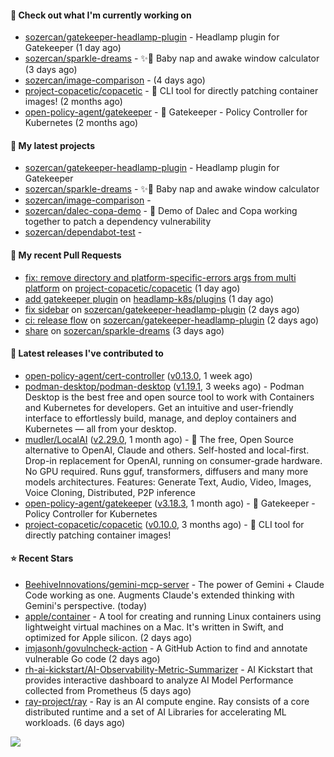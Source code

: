 #### 👷 Check out what I'm currently working on

- [sozercan/gatekeeper-headlamp-plugin](https://github.com/sozercan/gatekeeper-headlamp-plugin) - Headlamp plugin for Gatekeeper (1 day ago)
- [sozercan/sparkle-dreams](https://github.com/sozercan/sparkle-dreams) - ✨🌙 Baby nap and awake window calculator (3 days ago)
- [sozercan/image-comparison](https://github.com/sozercan/image-comparison) -  (4 days ago)
- [project-copacetic/copacetic](https://github.com/project-copacetic/copacetic) - 🧵 CLI tool for directly patching container images! (2 months ago)
- [open-policy-agent/gatekeeper](https://github.com/open-policy-agent/gatekeeper) - 🐊 Gatekeeper - Policy Controller for Kubernetes (2 months ago)

#### 🌱 My latest projects

- [sozercan/gatekeeper-headlamp-plugin](https://github.com/sozercan/gatekeeper-headlamp-plugin) - Headlamp plugin for Gatekeeper
- [sozercan/sparkle-dreams](https://github.com/sozercan/sparkle-dreams) - ✨🌙 Baby nap and awake window calculator
- [sozercan/image-comparison](https://github.com/sozercan/image-comparison) - 
- [sozercan/dalec-copa-demo](https://github.com/sozercan/dalec-copa-demo) - 🤝 Demo of Dalec and Copa working together to patch a dependency vulnerability
- [sozercan/dependabot-test](https://github.com/sozercan/dependabot-test) - 

#### 🔨 My recent Pull Requests

- [fix: remove directory and platform-specific-errors args from multi platform](https://github.com/project-copacetic/copacetic/pull/1105) on [project-copacetic/copacetic](https://github.com/project-copacetic/copacetic) (1 day ago)
- [add gatekeeper plugin](https://github.com/headlamp-k8s/plugins/pull/272) on [headlamp-k8s/plugins](https://github.com/headlamp-k8s/plugins) (1 day ago)
- [fix sidebar](https://github.com/sozercan/gatekeeper-headlamp-plugin/pull/2) on [sozercan/gatekeeper-headlamp-plugin](https://github.com/sozercan/gatekeeper-headlamp-plugin) (2 days ago)
- [ci: release flow](https://github.com/sozercan/gatekeeper-headlamp-plugin/pull/1) on [sozercan/gatekeeper-headlamp-plugin](https://github.com/sozercan/gatekeeper-headlamp-plugin) (2 days ago)
- [share](https://github.com/sozercan/sparkle-dreams/pull/1) on [sozercan/sparkle-dreams](https://github.com/sozercan/sparkle-dreams) (3 days ago)

#### 🚀 Latest releases I've contributed to

- [open-policy-agent/cert-controller](https://github.com/open-policy-agent/cert-controller) ([v0.13.0](https://github.com/open-policy-agent/cert-controller/releases/tag/v0.13.0), 1 week ago)
- [podman-desktop/podman-desktop](https://github.com/podman-desktop/podman-desktop) ([v1.19.1](https://github.com/podman-desktop/podman-desktop/releases/tag/v1.19.1), 3 weeks ago) - Podman Desktop is the best free and open source tool to work with Containers and Kubernetes for developers. Get an intuitive and user-friendly interface to effortlessly build, manage, and deploy containers and Kubernetes — all from your desktop.
- [mudler/LocalAI](https://github.com/mudler/LocalAI) ([v2.29.0](https://github.com/mudler/LocalAI/releases/tag/v2.29.0), 1 month ago) - :robot: The free, Open Source alternative to OpenAI, Claude and others. Self-hosted and local-first. Drop-in replacement for OpenAI,  running on consumer-grade hardware. No GPU required. Runs gguf, transformers, diffusers and many more models architectures. Features: Generate Text, Audio, Video, Images, Voice Cloning, Distributed, P2P inference
- [open-policy-agent/gatekeeper](https://github.com/open-policy-agent/gatekeeper) ([v3.18.3](https://github.com/open-policy-agent/gatekeeper/releases/tag/v3.18.3), 1 month ago) - 🐊 Gatekeeper - Policy Controller for Kubernetes
- [project-copacetic/copacetic](https://github.com/project-copacetic/copacetic) ([v0.10.0](https://github.com/project-copacetic/copacetic/releases/tag/v0.10.0), 3 months ago) - 🧵 CLI tool for directly patching container images!

#### ⭐ Recent Stars

- [BeehiveInnovations/gemini-mcp-server](https://github.com/BeehiveInnovations/gemini-mcp-server) - The power of Gemini &#43; Claude Code working as one. Augments Claude&#39;s extended thinking with Gemini&#39;s perspective. (today)
- [apple/container](https://github.com/apple/container) - A tool for creating and running Linux containers using lightweight virtual machines on a Mac. It&#39;s written in Swift, and optimized for Apple silicon.  (2 days ago)
- [imjasonh/govulncheck-action](https://github.com/imjasonh/govulncheck-action) - A GitHub Action to find and annotate vulnerable Go code (2 days ago)
- [rh-ai-kickstart/AI-Observability-Metric-Summarizer](https://github.com/rh-ai-kickstart/AI-Observability-Metric-Summarizer) - AI Kickstart that provides interactive dashboard to analyze AI Model Performance collected from Prometheus (5 days ago)
- [ray-project/ray](https://github.com/ray-project/ray) - Ray is an AI compute engine. Ray consists of a core distributed runtime and a set of AI Libraries for accelerating ML workloads. (6 days ago)

![](https://github-readme-stats.vercel.app/api?username=sozercan&theme=vision-friendly-dark&hide_border=false&include_all_commits=true&count_private=true)
